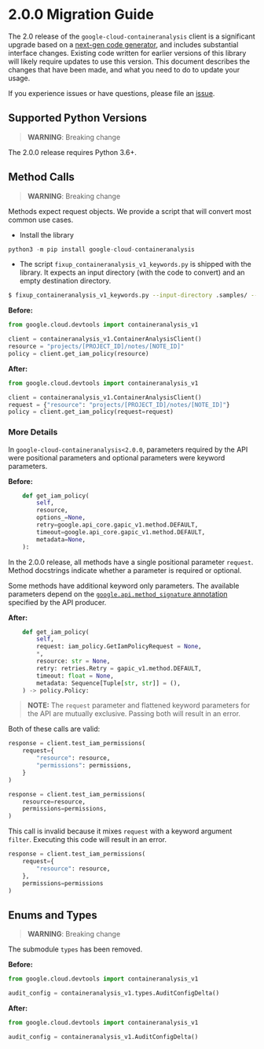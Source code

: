 # 2.0.0 Migration Guide

The 2.0 release of the `google-cloud-containeranalysis` client is a significant upgrade based on a [next-gen code generator](https://github.com/googleapis/gapic-generator-python), and includes substantial interface changes. Existing code written for earlier versions of this library will likely require updates to use this version. This document describes the changes that have been made, and what you need to do to update your usage.

If you experience issues or have questions, please file an [issue](https://github.com/googleapis/python-containeranalysis/issues).

## Supported Python Versions

> **WARNING**: Breaking change

The 2.0.0 release requires Python 3.6+.


## Method Calls

> **WARNING**: Breaking change

Methods expect request objects. We provide a script that will convert most common use cases.

* Install the library

```py
python3 -m pip install google-cloud-containeranalysis
```

* The script `fixup_containeranalysis_v1_keywords.py` is shipped with the library. It expects
an input directory (with the code to convert) and an empty destination directory.

```sh
$ fixup_containeranalysis_v1_keywords.py --input-directory .samples/ --output-directory samples/
```

**Before:**
```py
from google.cloud.devtools import containeranalysis_v1

client = containeranalysis_v1.ContainerAnalysisClient()
resource = "projects/[PROJECT_ID]/notes/[NOTE_ID]"
policy = client.get_iam_policy(resource)
```


**After:**
```py
from google.cloud.devtools import containeranalysis_v1

client = containeranalysis_v1.ContainerAnalysisClient()
request = {"resource": "projects/[PROJECT_ID]/notes/[NOTE_ID]"}
policy = client.get_iam_policy(request=request)
```

### More Details

In `google-cloud-containeranalysis<2.0.0`, parameters required by the API were positional parameters and optional parameters were keyword parameters.

**Before:**
```py
    def get_iam_policy(
        self,
        resource,
        options_=None,
        retry=google.api_core.gapic_v1.method.DEFAULT,
        timeout=google.api_core.gapic_v1.method.DEFAULT,
        metadata=None,
    ):
```

In the 2.0.0 release, all methods have a single positional parameter `request`. Method docstrings indicate whether a parameter is required or optional.

Some methods have additional keyword only parameters. The available parameters depend on the [`google.api.method_signature` annotation](https://github.com/googleapis/googleapis/blob/b77cacf1ed06e0301a39d6328b599e24102f04be/google/devtools/containeranalysis/v1/containeranalysis.proto#L67) specified by the API producer.


**After:**
```py
    def get_iam_policy(
        self,
        request: iam_policy.GetIamPolicyRequest = None,
        *,
        resource: str = None,
        retry: retries.Retry = gapic_v1.method.DEFAULT,
        timeout: float = None,
        metadata: Sequence[Tuple[str, str]] = (),
    ) -> policy.Policy:
```

> **NOTE:** The `request` parameter and flattened keyword parameters for the API are mutually exclusive.
> Passing both will result in an error.


Both of these calls are valid:

```py
response = client.test_iam_permissions(
    request={
        "resource": resource,
        "permissions": permissions,
    }
)
```

```py
response = client.test_iam_permissions(
    resource=resource,
    permissions=permissions,
)
```

This call is invalid because it mixes `request` with a keyword argument `filter`. Executing this code
will result in an error.

```py
response = client.test_iam_permissions(
    request={
        "resource": resource,
    },
    permissions=permissions
)
```



## Enums and Types


> **WARNING**: Breaking change

The submodule `types` has been removed.

**Before:**
```py
from google.cloud.devtools import containeranalysis_v1

audit_config = containeranalysis_v1.types.AuditConfigDelta()
```


**After:**
```py
from google.cloud.devtools import containeranalysis_v1

audit_config = containeranalysis_v1.AuditConfigDelta()
```
